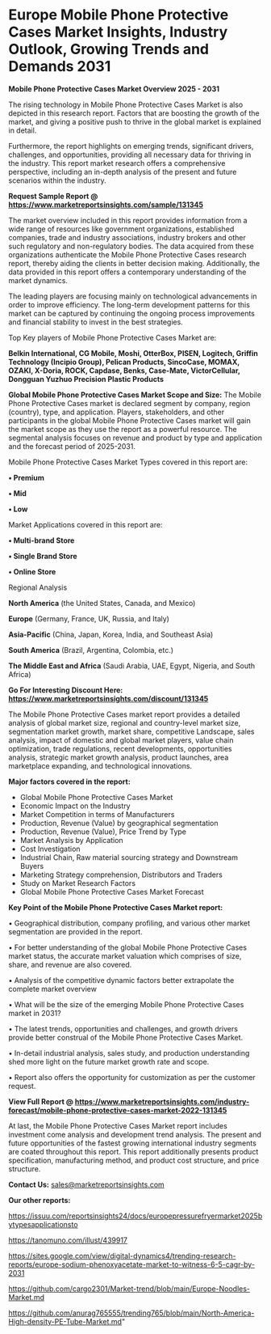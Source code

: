 # Europe Mobile Phone Protective Cases Market Insights, Industry Outlook, Growing Trends and Demands 2031

<Strong> Mobile Phone Protective Cases Market Overview 2025 - 2031</strong>

The rising technology in Mobile Phone Protective Cases Market is also depicted in this research report. Factors that are boosting the growth of the market, and giving a positive push to thrive in the global market is explained in detail.

Furthermore, the report highlights on emerging trends, significant drivers, challenges, and opportunities, providing all necessary data for thriving in the industry. This report market research offers a comprehensive perspective, including an in-depth analysis of the present and future scenarios within the industry.

<strong>Request Sample Report @ <a href=https://www.marketreportsinsights.com/sample/131345>https://www.marketreportsinsights.com/sample/131345</a></strong>

The market overview included in this report provides information from a wide range of resources like government organizations, established companies, trade and industry associations, industry brokers and other such regulatory and non-regulatory bodies. The data acquired from these organizations authenticate the Mobile Phone Protective Cases research report, thereby aiding the clients in better decision making. Additionally, the data provided in this report offers a contemporary understanding of the market dynamics.

The leading players are focusing mainly on technological advancements in order to improve efficiency. The long-term development patterns for this market can be captured by continuing the ongoing process improvements and financial stability to invest in the best strategies.

Top Key players of Mobile Phone Protective Cases Market are:

<strong>Belkin International, CG Mobile, Moshi, OtterBox, PISEN, Logitech, Griffin Technology (Incipio Group), Pelican Products, SincoCase, MOMAX, OZAKI, X-Doria, ROCK, Capdase, Benks, Case-Mate, VictorCellular, Dongguan Yuzhuo Precision Plastic Products</strong>

<strong><b>Global Mobile Phone Protective Cases Market Scope and Size:</b></strong>
The Mobile Phone Protective Cases market is declared segment by company, region (country), type, and application. Players, stakeholders, and other participants in the global Mobile Phone Protective Cases market will gain the market scope as they use the report as a powerful resource. The segmental analysis focuses on revenue and product by type and application and the forecast period of 2025-2031.

Mobile Phone Protective Cases Market Types covered in this report are:

<strong>• Premium

• Mid

• Low</strong>

Market Applications covered in this report are:

<strong>• Multi-brand Store

• Single Brand Store

• Online Store</strong> 

Regional Analysis

<strong>North America</strong> (the United States, Canada, and Mexico)

<strong>Europe</strong> (Germany, France, UK, Russia, and Italy)

<strong>Asia-Pacific</strong> (China, Japan, Korea, India, and Southeast Asia)

<strong>South America</strong> (Brazil, Argentina, Colombia, etc.)

<strong>The Middle East and Africa</strong> (Saudi Arabia, UAE, Egypt, Nigeria, and South Africa)

<strong>Go For Interesting Discount Here: <a href=https://www.marketreportsinsights.com/discount/131345>https://www.marketreportsinsights.com/discount/131345</a></strong>

The Mobile Phone Protective Cases market report provides a detailed analysis of global market size, regional and country-level market size, segmentation market growth, market share, competitive Landscape, sales analysis, impact of domestic and global market players, value chain optimization, trade regulations, recent developments, opportunities analysis, strategic market growth analysis, product launches, area marketplace expanding, and technological innovations.

<strong><b>Major factors covered in the report:</b></strong>
<ul>
  <li>Global Mobile Phone Protective Cases Market </li>
  <li>Economic Impact on the Industry</li>
  <li>Market Competition in terms of Manufacturers</li>
  <li>Production, Revenue (Value) by geographical segmentation</li>
  <li>Production, Revenue (Value), Price Trend by Type</li>
  <li>Market Analysis by Application</li>
  <li>Cost Investigation</li>
  <li>Industrial Chain, Raw material sourcing strategy and Downstream Buyers</li>
  <li>Marketing Strategy comprehension, Distributors and Traders</li>
  <li>Study on Market Research Factors</li>
  <li>Global Mobile Phone Protective Cases Market Forecast</li>
</ul>

<strong><b>Key Point of the Mobile Phone Protective Cases Market report:</b></strong>

• Geographical distribution, company profiling, and various other market segmentation are provided in the report.

• For better understanding of the global Mobile Phone Protective Cases market status, the accurate market valuation which comprises of size, share, and revenue are also covered.

• Analysis of the competitive dynamic factors better extrapolate the complete market overview

• What will be the size of the emerging Mobile Phone Protective Cases market in 2031?

• The latest trends, opportunities and challenges, and growth drivers provide better construal of the Mobile Phone Protective Cases Market.

• In-detail industrial analysis, sales study, and production understanding shed more light on the future market growth rate and scope.

• Report also offers the opportunity for customization as per the customer request.

<strong><b>View Full Report @ <a href=https://www.marketreportsinsights.com/industry-forecast/mobile-phone-protective-cases-market-2022-131345>https://www.marketreportsinsights.com/industry-forecast/mobile-phone-protective-cases-market-2022-131345</a></b></strong>


At last, the Mobile Phone Protective Cases Market report includes investment come analysis and development trend analysis. The present and future opportunities of the fastest growing international industry segments are coated throughout this report. This report additionally presents product specification, manufacturing method, and product cost structure, and price structure.

<strong>Contact Us:</strong>
sales@marketreportsinsights.com

<strong>Our other reports:</strong>

<a href=https://issuu.com/reportsinsights24/docs/europepressurefryermarket2025bytypesapplicationsto>https://issuu.com/reportsinsights24/docs/europepressurefryermarket2025bytypesapplicationsto</a>

<a href=https://tanomuno.com/illust/439917>https://tanomuno.com/illust/439917</a>

<a href=https://sites.google.com/view/digital-dynamics4/trending-research-reports/europe-sodium-phenoxyacetate-market-to-witness-6-5-cagr-by-2031>https://sites.google.com/view/digital-dynamics4/trending-research-reports/europe-sodium-phenoxyacetate-market-to-witness-6-5-cagr-by-2031</a>

<a href=https://github.com/cargo2301/Market-trend/blob/main/Europe-Noodles-Market.md>https://github.com/cargo2301/Market-trend/blob/main/Europe-Noodles-Market.md</a>

<a href=https://github.com/anurag765555/trending765/blob/main/North-America-High-density-PE-Tube-Market.md>https://github.com/anurag765555/trending765/blob/main/North-America-High-density-PE-Tube-Market.md</a>"
